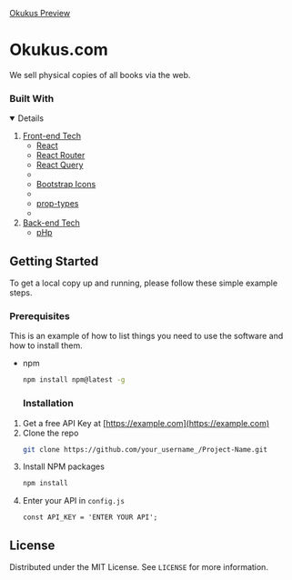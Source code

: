 [Okukus Preview](https://okukus.netlify.app)

# Okukus.com

We sell physical copies of all books via the web.

### Built With

<details open="open">
  <ol>
    <li>
      <a href="#about-the-project">Front-end Tech</a>
      <ul>
        <li><a href="https://reactjs.org">React</a></li>
        <li><a href="https://reactrouter.com">React Router</a></li>
         <li><a href="https://react-query.tanstack.com">React Query</a><li>        
        <li><a href="https://icons.getbootstrap.com">Bootstrap Icons</a><li>    
        <li><a href="https://www.npmjs.com/package/prop-types">prop-types</a><li>    
      </ul>
    </li>
    <li>
      <a href="#getting-started">Back-end Tech</a>
      <ul>
      <li><a href="php.net">pHp</a></li>
      </ul>
    </li>
   
  </ol>
</details>

<!-- GETTING STARTED -->

## Getting Started

<!--Please follow the instructions below to set up this project locally. -->

To get a local copy up and running, please follow these simple example steps.

<!-- LICENSE -->

### Prerequisites

This is an example of how to list things you need to use the software and how to install them.
* npm
  ```sh
  npm install npm@latest -g
  ```

  ### Installation

1. Get a free API Key at [https://example.com](https://example.com)
2. Clone the repo
   ```sh
   git clone https://github.com/your_username_/Project-Name.git
   ```
3. Install NPM packages
   ```sh
   npm install
   ```
4. Enter your API in `config.js`
   ```JS
   const API_KEY = 'ENTER YOUR API';
   ```


## License

Distributed under the MIT License. See `LICENSE` for more information.
